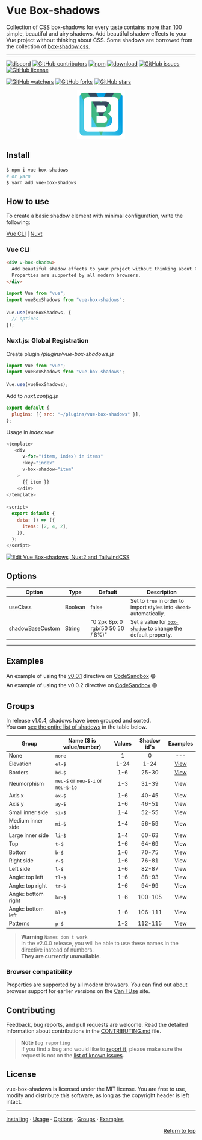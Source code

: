 # Vue Box-shadows

Collection of CSS box-shadows for every taste contains [more than 100](#groups) simple, beautiful and airy shadows. Add beautiful shadow effects to your Vue project without thinking about CSS. Some shadows are borrowed from the collection of [box-shadow.css][bsh-repo].

---

[![discord][discord-img]][discord]
[![GitHub contributors][contributors-img]][contributors]
[![npm][npm-img]][npm]
[![download][download-img]][download]
[![GitHub issues][issues-img]][issues]
[![GitHub license][license-img]][license]

[![GitHub watchers](https://img.shields.io/github/watchers/andrejsharapov/vue-box-shadows?style=social)][watchers]
[![GitHub forks](https://img.shields.io/github/forks/andrejsharapov/vue-box-shadows.svg?style=social&)][forks]
[![GitHub stars](https://img.shields.io/github/stars/andrejsharapov/vue-box-shadows.svg?style=social)][stars]

<p align="center">
<img alt="vue-box-shadows" width="128" height="128" src="https://raw.githubusercontent.com/andrejsharapov/vue-box-shadows/master/src/logo.png">
</p>

## Install

```bash
$ npm i vue-box-shadows
# or yarn
$ yarn add vue-box-shadows
```

## How to use

To create a basic shadow element with minimal configuration, write the following:

[Vue CLI](#vue-cli) | [Nuxt](#nuxtjs-global-registration)

### Vue CLI

```html
<div v-box-shadow>
  Add beautiful shadow effects to your project without thinking about CSS.
  Properties are supported by all modern browsers.
</div>
```

```js
import Vue from "vue";
import vueBoxShadows from "vue-box-shadows";

Vue.use(vueBoxShadows, {
  // options
});
```

### Nuxt.js: Global Registration

Create plugin _/plugins/vue-box-shadows.js_

```js
import Vue from "vue";
import vueBoxShadows from "vue-box-shadows";

Vue.use(vueBoxShadows);
```

Add to _nuxt.config.js_

```js
export default {
  plugins: [{ src: "~/plugins/vue-box-shadows" }],
};
```

Usage in _index.vue_

```js
<template>
   <div
      v-for="(item, index) in items"
      :key="index"
      v-box-shadow="item"
    >
      {{ item }}
    </div>
</template>

<script>
  export default {
    data: () => ({
      items: [2, 4, 2],
    }),
  };
</script>
```

[![Edit Vue Box-shadows, Nuxt2 and TailwindCSS](https://codesandbox.io/static/img/play-codesandbox.svg)](https://codesandbox.io/s/vue-box-shadows-nuxt2-and-tailwindcss-db9968?fontsize=14&hidenavigation=1&theme=dark)

## Options

| Option           | Type    | Default                          | Description                                                          |
| ---------------- | ------- | -------------------------------- | -------------------------------------------------------------------- |
| useClass         | Boolean | false                            | Set to `true` in order to import styles into `<head>` automatically. |
| shadowBaseCustom | String  | "0 2px 8px 0 rgb(50 50 50 / 8%)" | Set a value for [`box-shadow`][docs] to change the default property. |

---

## Examples

An example of using the [v0.0.1](https://github.com/andrejsharapov/vue-box-shadows/discussions/7#discussioncomment-3175104) directive on [CodeSandbox][codesandbox-01] :green_circle:  
An example of using the v0.0.2 directive on [CodeSandbox][codesandbox-02] :green_circle:

## Groups

In release v1.0.4, shadows have been grouped and sorted.  
You can [see the entire list of shadows][1.0.4] in the table below.

| Group               | Name ($ is value/number)           | Values | Shadow id's |   Examples    |
| ------------------- | ---------------------------------- | :----: | :---------: | :-----------: |
| None                | `none`                             |   1    |      0      |      ---      |
| Elevation           | `el-$`                             |  1-24  |    1-24     | [View][ex-el] |
| Borders             | `bd-$`                             |  1-6   |    25-30    | [View][ex-bd] |
| Neumorphism         | `neu-$` or `neu-$-i` or `neu-$-io` |  1-3   |    31-39    |     View      |
| Axis x              | `ax-$`                             |  1-6   |    40-45    |     View      |
| Axis y              | `ay-$`                             |  1-6   |    46-51    |     View      |
| Small inner side    | `si-$`                             |  1-4   |    52-55    |     View      |
| Medium inner side   | `mi-$`                             |  1-4   |    56-59    |     View      |
| Large inner side    | `li-$`                             |  1-4   |    60-63    |     View      |
| Top                 | `t-$`                              |  1-6   |    64-69    |     View      |
| Bottom              | `b-$`                              |  1-6   |    70-75    |     View      |
| Right side          | `r-$`                              |  1-6   |    76-81    |     View      |
| Left side           | `l-$`                              |  1-6   |    82-87    |     View      |
| Angle: top left     | `tl-$`                             |  1-6   |    88-93    |     View      |
| Angle: top right    | `tr-$`                             |  1-6   |    94-99    |     View      |
| Angle: bottom right | `br-$`                             |  1-6   |   100-105   |     View      |
| Angle: bottom left  | `bl-$`                             |  1-6   |   106-111   |     View      |
| Patterns            | `p-$`                              |  1-2   |   112-115   |     View      |

> **Warning** `Names don't work`  
> In the v2.0.0 release, you will be able to use these names in the directive instead of numbers.  
> **They are currently unavailable.**

### Browser compatibility

Properties are supported by all modern browsers. You can find out about browser support for earlier versions on the [Can I Use][caniuse] site.

## Contributing

Feedback, bug reports, and pull requests are welcome. Read the detailed information about contributions in the [CONTRIBUTING.md][contributing] file.

> **Note** `Bug reporting`  
> If you find a bug and would like to [report it][bug-report], please make sure the request is not on the [list of known issues][bugs].

## License

vue-box-shadows is licensed under the MIT license. You are free to use, modify and distribute this software, as long as the copyright header is left intact.

---

[Installing](#install) · [Usage](#how-to-use) · [Options](#options) · [Groups](#groups) · [Examples](#examples)

<p align="right">
<a href="#vue-box-shadows">Return to top</a>
</p>

[bsh-repo]: https://github.com/madeas/box-shadows.css
[caniuse]: https://caniuse.com/?search=box-shadow
[codesandbox-01]: https://codesandbox.io/s/vue-box-shadows-0-0-1-ukvpi1
[codesandbox-02]: https://codesandbox.io/s/vue-box-shadows-0-0-2-j5fx1i
[1.0.4]: https://codesandbox.io/s/vue-box-shadows-1-0-4-mrjlvt

<!--  -->

[docs]: https://developer.mozilla.org/en-US/docs/Web/CSS/box-shadow
[contributing]: https://github.com/andrejsharapov/vue-box-shadows/blob/master/CONTRIBUTING.md
[testing]: https://github.com/andrejsharapov/vue-box-shadows/discussions/8
[bugs]: https://github.com/andrejsharapov/vue-box-shadows/issues?q=is%3Aissue+is%3Aopen+sort%3Aupdated-desc+label%3ABugfix
[bug-report]: https://github.com/andrejsharapov/vue-box-shadows/issues/new?labels=Bug+report&template=bug_report.md+

<!--  -->

[discord]: https://discord.gg/XtT4Hdf3
[discord-img]: https://img.shields.io/badge/discord-channel-5865f2.svg

<!--  -->

[npm]: https://www.npmjs.com/package/vue-box-shadows
[npm-img]: https://img.shields.io/npm/v/vue-box-shadows?color=c53635
[download]: https://npm-stat.com/charts.html?package=vue-box-shadows
[download-img]: https://img.shields.io/npm/dm/vue-box-shadows.svg
[license]: https://github.com/andrejsharapov/vue-box-shadows/blob/master/LICENSE
[license-img]: https://img.shields.io/github/license/andrejsharapov/vue-box-shadows.svg
[issues]: https://github.com/andrejsharapov/vue-box-shadows/issues/
[issues-img]: https://img.shields.io/github/issues/andrejsharapov/vue-box-shadows.svg
[contributors]: https://github.com/andrejsharapov/vue-box-shadows/graphs/contributors/
[contributors-img]: https://img.shields.io/github/contributors/andrejsharapov/vue-box-shadows?color=fd7e17

<!--  -->

[watchers]: https://github.com/andrejsharapov/vue-box-shadows/watchers/
[forks]: https://github.com/andrejsharapov/vue-box-shadows/network/
[stars]: https://github.com/andrejsharapov/vue-box-shadows/stargazers/

<!--  -->

[ex-el]: https://codesandbox.io/s/v-b-s-1-0-4-elevation-w22j9h
[ex-bd]: https://codesandbox.io/s/v-b-s-1-0-4-bd-merco1
